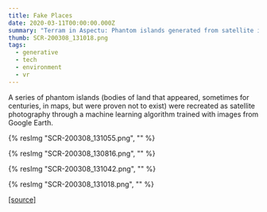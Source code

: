 ```yaml
---
title: Fake Places
date: 2020-03-11T00:00:00.000Z
summary: "Terram in Aspectu: Phantom islands generated from satellite imagery"
thumb: SCR-200308_131018.png
tags:
  - generative
  - tech
  - environment
  - vr
---
```

A series of phantom islands (bodies of land that appeared, sometimes for centuries, in maps, but were proven not to exist) were recreated as satellite photography through a machine learning algorithm trained with images from Google Earth.

{% resImg "SCR-200308_131055.png", "" %}

{% resImg "SCR-200308_130816.png", "" %}

{% resImg "SCR-200308_131042.png", "" %}

{% resImg "SCR-200308_131018.png", "" %}

[[source]](https://www.lilianafarber.com/terram-in-aspectu)